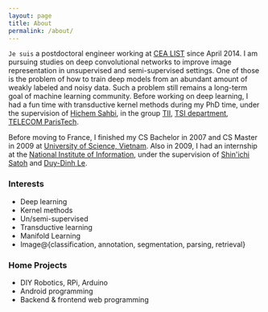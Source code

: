 ```yaml
---
layout: page
title: About
permalink: /about/
---
```


`Je suis` a postdoctoral engineer working at [CEA LIST](http://www-list.cea.fr/index.php/en/) since April 2014. I am pursuing studies on deep convolutional networks to improve image representation in unsupervised and semi-supervised settings. One of those is the problem of how to train deep models from an abundant amount of weakly labeled and noisy data. Such a problem still remains a long-term goal of machine learning community. Before working on deep learning, I had a fun time with transductive kernel methods during my PhD time, under the supervision of [Hichem Sahbi](http://perso.telecom-paristech.fr/~sahbi/), in the group [TII](http://perso.telecom-paristech.fr/~bloch/tii/), [TSI department](http://www.tsi.telecom-paristech.fr/), [TELECOM ParisTech](http://www.telecom-paristech.fr/).

Before moving to France, I finished my CS Bachelor in 2007 and CS Master in 2009 at [University of Science, Vietnam](http://www.hcmus.edu.vn/en/index.php). Also in 2009, I had an internship at  the [National Institute of Information](http://www.nii.ac.jp/en/), under the supervision of [Shin'ichi Satoh](http://research.nii.ac.jp/~satoh/) and [Duy-Dinh Le](http://satoh-lab.ex.nii.ac.jp/users/ledduy/).

### Interests ###
* Deep learning
* Kernel methods
* Un/semi-supervised 
* Transductive learning
* Manifold Learning
* Image@{classification, annotation, segmentation, parsing, retrieval}

### Home Projects ###
* DIY Robotics, RPi, Arduino
* Android programming
* Backend & frontend web programming
